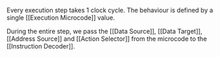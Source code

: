 Every execution step takes 1 clock cycle. The behaviour is defined by a single [[Execution Microcode]] value.

During the entire step, we pass the [[Data Source]], [[Data Target]], [[Address Source]] and [[Action Selector]] from the microcode to the [[Instruction Decoder]].

